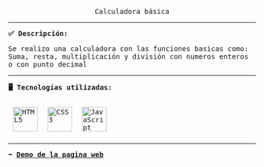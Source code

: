<p align="center">
<br>
<samp>
    Calculadora básica
</samp>
</p>
<hr/>
<samp>
    <strong>✅ Descripción: </strong>
    <p>Se realizo una calculadora con las funciones basicas como: Suma, resta, multiplicación y división con numeros enteros o con punto decimal</p>
    <hr/>
<strong>🖥️ Tecnologías utilizadas: </strong>
<br/>
<br/>
<div style="display: flex; img:first-child{margin-right: 10px;}"> 
<img style="margin: 10px" src="https://profilinator.rishav.dev/skills-assets/html5-original-wordmark.svg" alt="HTML5" height="50" />  
<img style="margin: 10px" src="https://profilinator.rishav.dev/skills-assets/css3-original-wordmark.svg" alt="CSS3" height="50" />  
<img style="margin: 10px" src="https://profilinator.rishav.dev/skills-assets/javascript-original.svg" alt="JavaScript" height="50" />
</div>
<hr/>
<strong>➡️ <a href = "https://jpichardo99.github.io/Basic-Calculator-JavaScript/">Demo de la pagina web </a></strong>
</samp>
